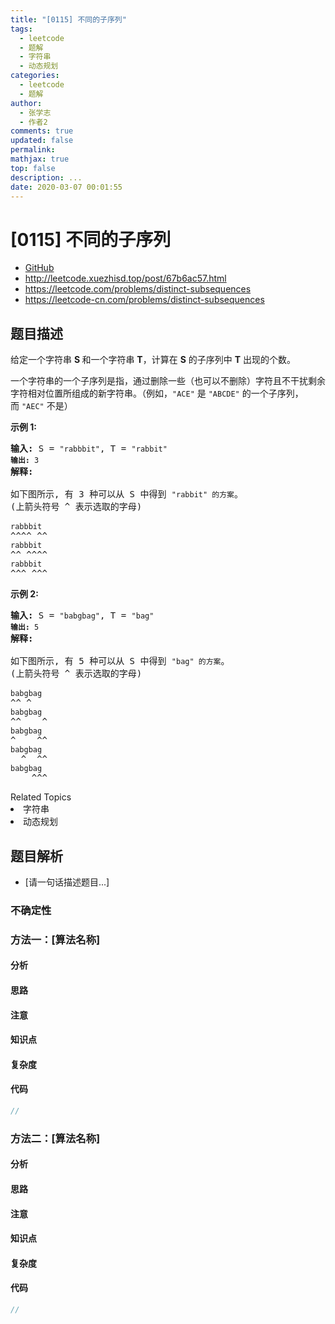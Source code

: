 ```yaml
---
title: "[0115] 不同的子序列"
tags:
  - leetcode
  - 题解
  - 字符串
  - 动态规划
categories:
  - leetcode
  - 题解
author:
  - 张学志
  - 作者2
comments: true
updated: false
permalink:
mathjax: true
top: false
description: ...
date: 2020-03-07 00:01:55
---
```



# [0115] 不同的子序列
* [GitHub](https://github.com/algoboy101/LeetCodeCrowdsource/tree/master/_posts/QA/%5B0115%5D%20%E4%B8%8D%E5%90%8C%E7%9A%84%E5%AD%90%E5%BA%8F%E5%88%97.md)
* http://leetcode.xuezhisd.top/post/67b6ac57.html
* https://leetcode.com/problems/distinct-subsequences
* https://leetcode-cn.com/problems/distinct-subsequences


## 题目描述

<p>给定一个字符串&nbsp;<strong>S&nbsp;</strong>和一个字符串&nbsp;<strong>T</strong>，计算在 <strong>S</strong> 的子序列中 <strong>T</strong> 出现的个数。</p>

<p>一个字符串的一个子序列是指，通过删除一些（也可以不删除）字符且不干扰剩余字符相对位置所组成的新字符串。（例如，<code>&quot;ACE&quot;</code>&nbsp;是&nbsp;<code>&quot;ABCDE&quot;</code>&nbsp;的一个子序列，而&nbsp;<code>&quot;AEC&quot;</code>&nbsp;不是）</p>

<p><strong>示例&nbsp;1:</strong></p>

<pre><strong>输入: </strong>S = <code>&quot;rabbbit&quot;</code>, T = <code>&quot;rabbit&quot;
<strong>输出:</strong>&nbsp;3
</code><strong>解释:
</strong>
如下图所示, 有 3 种可以从 S 中得到 <code>&quot;rabbit&quot; 的方案</code>。
(上箭头符号 ^ 表示选取的字母)

<code>rabbbit</code>
^^^^ ^^
<code>rabbbit</code>
^^ ^^^^
<code>rabbbit</code>
^^^ ^^^
</pre>

<p><strong>示例&nbsp;2:</strong></p>

<pre><strong>输入: </strong>S = <code>&quot;babgbag&quot;</code>, T = <code>&quot;bag&quot;
<strong>输出:</strong>&nbsp;5
</code><strong>解释:
</strong>
如下图所示, 有 5 种可以从 S 中得到 <code>&quot;bag&quot; 的方案</code>。 
(上箭头符号 ^ 表示选取的字母)

<code>babgbag</code>
^^ ^
<code>babgbag</code>
^^    ^
<code>babgbag</code>
^    ^^
<code>babgbag</code>
  ^  ^^
<code>babgbag</code>
    ^^^</pre>
<div><div>Related Topics</div><div><li>字符串</li><li>动态规划</li></div></div>


## 题目解析
* [请一句话描述题目...]

### 不确定性


### 方法一：[算法名称]

#### 分析

#### 思路

#### 注意

#### 知识点

#### 复杂度

#### 代码

```cpp
//
```


### 方法二：[算法名称]

#### 分析

#### 思路

#### 注意

#### 知识点

#### 复杂度

#### 代码

```cpp
//
```


